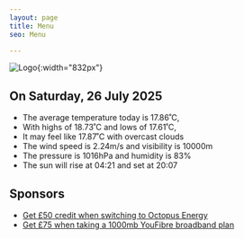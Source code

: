 ```yaml
---
layout: page
title: Menu
seo: Menu

---
```


![Logo](/images/logo.jpg){:width="832px"}

<!-- weather_marker starts -->
## On Saturday, 26 July 2025

- The average temperature today is 17.86˚C,
- With highs of 18.73˚C and lows of 17.61˚C,
- It may feel like 17.87˚C with overcast clouds
- The wind speed is 2.24m/s and visibility is 10000m
- The pressure is 1016hPa and humidity is 83%
- The sun will rise at 04:21 and set at 20:07

<!-- weather_marker ends -->

## Sponsors

- [Get £50 credit when switching to Octopus Energy](https://bit.ly/3oD1nnS)
- [Get £75 when taking a 1000mb YouFibre broadband plan](https://aklam.io/91zWhU?)
